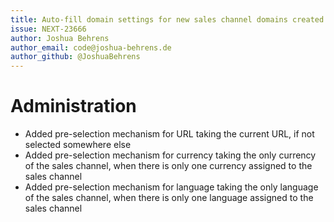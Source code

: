 ```yaml
---
title: Auto-fill domain settings for new sales channel domains created in the admin
issue: NEXT-23666
author: Joshua Behrens
author_email: code@joshua-behrens.de
author_github: @JoshuaBehrens
---
```

# Administration
* Added pre-selection mechanism for URL taking the current URL, if not selected somewhere else
* Added pre-selection mechanism for currency taking the only currency of the sales channel, when there is only one currency assigned to the sales channel
* Added pre-selection mechanism for language taking the only language of the sales channel, when there is only one language assigned to the sales channel
